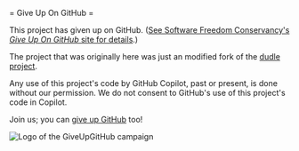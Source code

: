 = Give Up On GitHub =

This project has given up on GitHub.  ([See Software Freedom Conservancy's <cite>Give Up On GitHub</cite> site for details](https://GiveUpGitHub.org).)

The project that was originally here was just an modified fork of the [dudle project](https://dud-poll.inf.tu-dresden.de/).

Any use of this project's code by GitHub Copilot, past or present, is done without our permission.  We do not consent to GitHub's use of this project's code in Copilot.

Join us; you can [give up GitHub](https://GiveUpGitHub.org) too!

![Logo of the GiveUpGitHub campaign](https://sfconservancy.org/img/GiveUpGitHub.png)
